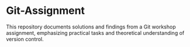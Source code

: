 # Git-Assignment
This repository documents solutions and findings from a Git workshop assignment, emphasizing practical tasks and theoretical understanding of version control.

